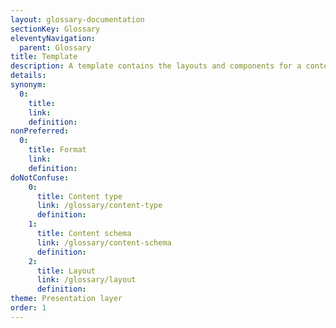 ```yaml
---
layout: glossary-documentation
sectionKey: Glossary
eleventyNavigation:
  parent: Glossary
title: Template
description: A template contains the layouts and components for a content type.
details:
synonym:
  0:
    title:
    link:
    definition:
nonPreferred:
  0:
    title: Format
    link:
    definition:
doNotConfuse:
    0:
      title: Content type
      link: /glossary/content-type
      definition:
    1:
      title: Content schema
      link: /glossary/content-schema
      definition:
    2:
      title: Layout
      link: /glossary/layout
      definition:
theme: Presentation layer
order: 1
---
```

